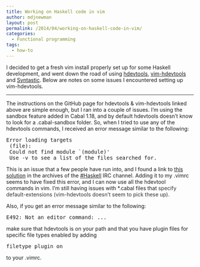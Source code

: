 ```yaml
---
title: Working on Haskell code in vim
author: mdjnewman
layout: post
permalink: /2014/04/working-on-haskell-code-in-vim/
categories:
  - Functional programming
tags:
  - how-to
---
```

I decided to get a fresh vim install properly set up for some Haskell development, and went down the road of using [hdevtools][1], [vim-hdevtools][2] and [Syntastic][3]. Below are notes on some issues I encountered setting up vim-hdevtools.

* * *

The instructions on the GitHub page for hdevtools & vim-hdevtools linked above are simple enough, but I ran into a couple of issues. I’m using the sandbox feature added in Cabal 1.18, and by default hdevtools doesn’t know to look for a .cabal-sandbox folder. So, when I tried to use any of the hdevtools commands, I received an error message similar to the following:

<pre>Error loading targets
 (file):
 Could not find module `(module)'
 Use -v to see a list of the files searched for.</pre>

This is an issue that a few people have run into, and I found a link to [this solution][4] in the archives of the [#Haskell][5] IRC channel. Adding it to my .vimrc seems to have fixed this error, and I can now use all the hdevtool commands in vim. I’m still having issues with *.cabal files that <span style="color: #333333;"> specify default-extensions (vim-hdevtools doesn’t seem to pick these up).</span>

Also, if you get an error message similar to the following:

<pre>E492: Not an editor command: ...</pre>

make sure that hdevtools is on your path and that you have plugin files for specific file types enabled by adding

<pre>filetype plugin on</pre>

to your  .vimrc.

 [1]: https://github.com/bitc/hdevtools "hdevtools on GitHub"
 [2]: https://github.com/bitc/vim-hdevtools "vim-hdevtools on GitHub"
 [3]: https://github.com/scrooloose/syntastic "syntastic on GitHub"
 [4]: http://lpaste.net/94999 "vim config for hdevtools and cabal sandboxes"
 [5]: http://www.haskell.org/haskellwiki/IRC_channel "View source for IRC channel - HaskellWiki"